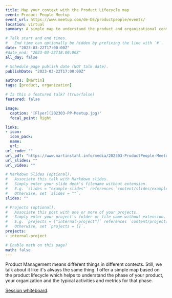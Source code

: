 ```yaml
---
title: Map your context with the Product Lifecycle map
event: Product People Meetup
event_url: https://www.meetup.com/de-DE/productpeople/events/
location: virtual	
summary: A simple map to understand the product and organizational context you are in.

# Talk start and end times.
#   End time can optionally be hidden by prefixing the line with `#`.
date: "2023-03-22T17:00:00Z"
#date_end: "2023-03-22T18:00:00Z"
all_day: false

# Schedule page publish date (NOT talk date).
publishDate: "2023-03-22T17:00:00Z"

authors: [Martin]
tags: [product, organization]

# Is this a featured talk? (true/false)
featured: false

image:
  caption: '[Flyer](202303-PP-Meetup.jpg)'
  focal_point: Right

links:
- icon: 
  icon_pack: 
  name: 
  url:
url_code: ""
url_pdf: "https://www.martinstahl.info/media/202303-ProductPeople-Meetup-Lifecycles.pdf"
url_slides: ""
url_video: ""

# Markdown Slides (optional).
#   Associate this talk with Markdown slides.
#   Simply enter your slide deck's filename without extension.
#   E.g. `slides = "example-slides"` references `content/slides/example-slides.md`.
#   Otherwise, set `slides = ""`.
slides: ""

# Projects (optional).
#   Associate this post with one or more of your projects.
#   Simply enter your project's folder or file name without extension.
#   E.g. `projects = ["internal-project"]` references `content/project/deep-learning/index.md`.
#   Otherwise, set `projects = []`.
projects:
- internal-project

# Enable math on this page?
math: false
---
```


Product Management means different things in different contexts. Still, we talk about it like it's always the same thing. I offer a simple map based on the product lifecycle which helps to understand the phase of your product, your organization and the typical activities and metrics for that phase.

[Session whiteboard](https://www.martinstahl.info/media/202303-ProductPeople-Meetup-Lifecycles.pdf).

